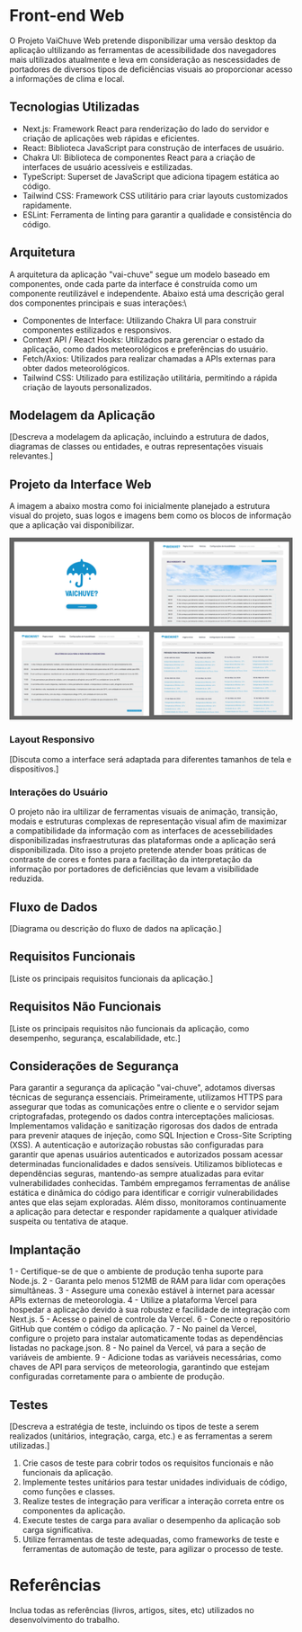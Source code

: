 # Front-end Web

O Projeto VaiChuve Web pretende disponibilizar uma versão desktop da aplicação ultilizando as ferramentas de acessibilidade dos navegadores mais ultilizados atualmente e leva em consideração as nescessidades de portadores de diversos tipos de deficiências visuais ao proporcionar acesso a informações de clima e local.

## Tecnologias Utilizadas

- Next.js: Framework React para renderização do lado do servidor e criação de aplicações web rápidas e eficientes.
- React: Biblioteca JavaScript para construção de interfaces de usuário.
- Chakra UI: Biblioteca de componentes React para a criação de interfaces de usuário acessíveis e estilizadas.
- TypeScript: Superset de JavaScript que adiciona tipagem estática ao código.
- Tailwind CSS: Framework CSS utilitário para criar layouts customizados rapidamente.
- ESLint: Ferramenta de linting para garantir a qualidade e consistência do código.

## Arquitetura

A arquitetura da aplicação "vai-chuve" segue um modelo baseado em componentes, onde cada parte da interface é construída como um componente reutilizável e independente. Abaixo está uma descrição geral dos componentes principais e suas interações:\

- Componentes de Interface: Utilizando Chakra UI para construir componentes estilizados e responsivos.
- Context API / React Hooks: Utilizados para gerenciar o estado da aplicação, como dados meteorológicos e preferências do usuário.
- Fetch/Axios: Utilizados para realizar chamadas a APIs externas para obter dados meteorológicos.
- Tailwind CSS: Utilizado para estilização utilitária, permitindo a rápida criação de layouts personalizados.

## Modelagem da Aplicação
[Descreva a modelagem da aplicação, incluindo a estrutura de dados, diagramas de classes ou entidades, e outras representações visuais relevantes.]

## Projeto da Interface Web

A imagem a abaixo mostra como foi inicialmente planejado a estrutura visual do projeto, suas logos e imagens bem como os blocos de informação que a aplicação vai disponibilizar.

![Design do Projeto](img/designProjeto.jpg)

### Layout Responsivo
[Discuta como a interface será adaptada para diferentes tamanhos de tela e dispositivos.]

### Interações do Usuário

O projeto não ira ultilizar de ferramentas visuais de animação, transição, modais e estruturas complexas de representação visual afim de maximizar a compatibilidade da informação com as interfaces de acessebilidades disponibilizadas insfraestruturas das plataformas onde a aplicação será disponibilizada. Dito isso a projeto pretende atender boas práticas de contraste de cores e fontes para a facilitação da interpretação da informação por portadores de deficiências que levam a visibilidade reduzida.

## Fluxo de Dados

[Diagrama ou descrição do fluxo de dados na aplicação.]

## Requisitos Funcionais

[Liste os principais requisitos funcionais da aplicação.]

## Requisitos Não Funcionais

[Liste os principais requisitos não funcionais da aplicação, como desempenho, segurança, escalabilidade, etc.]


## Considerações de Segurança

Para garantir a segurança da aplicação "vai-chuve", adotamos diversas técnicas de segurança essenciais. Primeiramente, utilizamos HTTPS para assegurar que todas as comunicações entre o cliente e o servidor sejam criptografadas, protegendo os dados contra interceptações maliciosas. Implementamos validação e sanitização rigorosas dos dados de entrada para prevenir ataques de injeção, como SQL Injection e Cross-Site Scripting (XSS). A autenticação e autorização robustas são configuradas para garantir que apenas usuários autenticados e autorizados possam acessar determinadas funcionalidades e dados sensíveis. Utilizamos bibliotecas e dependências seguras, mantendo-as sempre atualizadas para evitar vulnerabilidades conhecidas. Também empregamos ferramentas de análise estática e dinâmica do código para identificar e corrigir vulnerabilidades antes que elas sejam exploradas. Além disso, monitoramos continuamente a aplicação para detectar e responder rapidamente a qualquer atividade suspeita ou tentativa de ataque.

## Implantação

1 - Certifique-se de que o ambiente de produção tenha suporte para Node.js.
2 - Garanta pelo menos 512MB de RAM para lidar com operações simultâneas.
3 - Assegure uma conexão estável à internet para acessar APIs externas de meteorologia.
4 - Utilize a plataforma Vercel para hospedar a aplicação devido à sua robustez e facilidade de integração com Next.js.
5 - Acesse o painel de controle da Vercel.
6 - Conecte o repositório GitHub que contém o código da aplicação.
7 - No painel da Vercel, configure o projeto para instalar automaticamente todas as dependências listadas no package.json.
8 - No painel da Vercel, vá para a seção de variáveis de ambiente.
9 - Adicione todas as variáveis necessárias, como chaves de API para serviços de meteorologia, garantindo que estejam configuradas corretamente para o ambiente de produção.

## Testes

[Descreva a estratégia de teste, incluindo os tipos de teste a serem realizados (unitários, integração, carga, etc.) e as ferramentas a serem utilizadas.]

1. Crie casos de teste para cobrir todos os requisitos funcionais e não funcionais da aplicação.
2. Implemente testes unitários para testar unidades individuais de código, como funções e classes.
3. Realize testes de integração para verificar a interação correta entre os componentes da aplicação.
4. Execute testes de carga para avaliar o desempenho da aplicação sob carga significativa.
5. Utilize ferramentas de teste adequadas, como frameworks de teste e ferramentas de automação de teste, para agilizar o processo de teste.

# Referências

Inclua todas as referências (livros, artigos, sites, etc) utilizados no desenvolvimento do trabalho.
